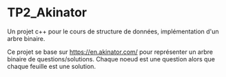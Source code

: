 # TP2_Akinator
Un projet c++ pour le cours de structure de données, implémentation d'un arbre binaire.

Ce projet se base sur https://en.akinator.com/ pour représenter un arbre binaire de questions/solutions. Chaque noeud est une question alors que chaque feuille est une solution.
